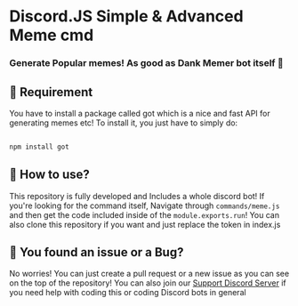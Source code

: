# Discord.JS Simple & Advanced Meme cmd

### Generate Popular memes! As good as Dank Memer bot itself 🐸

## 📕 Requirement 

You have to install a package called got which is a nice and fast API for generating memes etc! 
To install it, you just have to simply do:

```js

npm install got

```

## 📗 How to use?

This repository is fully developed and Includes a whole discord bot!
If you're looking for the command itself, Navigate through `commands/meme.js` and then get the code included inside of the `module.exports.run`!
You can also clone this repository if you want and just replace the token in index.js



## 🐛 You found an issue or a Bug?

No worries! You can just create a pull request or a new issue as you can see on the top of the repository!
You can also join our [Support Discord Server](https://discord.gg/2RPg23k) if you need help with coding this or coding Discord bots in general
